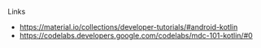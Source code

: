 Links 

- https://material.io/collections/developer-tutorials/#android-kotlin
- https://codelabs.developers.google.com/codelabs/mdc-101-kotlin/#0